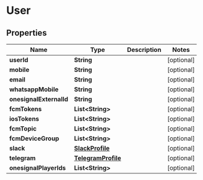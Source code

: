 
# User

## Properties
| Name                    | Type                                      | Description | Notes      |
|-------------------------|-------------------------------------------|-------------|------------|
| **userId**              | **String**                                |             | [optional] |
| **mobile**              | **String**                                |             | [optional] |
| **email**               | **String**                                |             | [optional] |
| **whatsappMobile**      | **String**                                |             | [optional] |
| **onesignalExternalId** | **String**                                |             | [optional] |
| **fcmTokens**           | **List&lt;String&gt;**                    |             | [optional] |
| **iosTokens**           | **List&lt;String&gt;**                    |             | [optional] |
| **fcmTopic**            | **List&lt;String&gt;**                    |             | [optional] |
| **fcmDeviceGroup**      | **List&lt;String&gt;**                    |             | [optional] |
| **slack**               | [**SlackProfile**](SlackProfile.md)       |             | [optional] |
| **telegram**            | [**TelegramProfile**](TelegramProfile.md) |             | [optional] |
| **onesignalPlayerIds**  | **List&lt;String&gt;**                    |             | [optional] |



